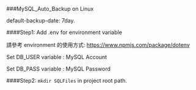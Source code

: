###MySQL_Auto_Backup on Linux

default-backup-date: 7day.

####Step1:
Add .env for environment variable

請參考 environment 的使用方式: https://www.npmjs.com/package/dotenv

Set DB_USER variable : MySQL Account  

Set DB_PASS variable : MySQL Password  


####Step2:
`mkdir SQLFiles` in project root path.

